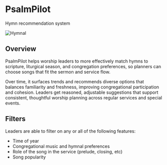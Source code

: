 PsalmPilot
==========

Hymn recommendation system

![Hymnal](https://upload.wikimedia.org/wikipedia/commons/thumb/9/92/Photographs_of_%C3%89glise_Saint-Thomas-d%27Aquin%2C_Qu%C3%A9bec%2C_Canada_02.jpg/330px-Photographs_of_%C3%89glise_Saint-Thomas-d%27Aquin%2C_Qu%C3%A9bec%2C_Canada_02.jpg)

Overview
--------

PsalmPilot helps worship leaders to more effectively  match hymns to scripture, liturgical season, and congregation preferences, so planners can choose songs that fit the sermon and service flow.

Over time, it surfaces trends and recommends diverse options that balances familiarity and freshness, improving congregational participation and cohesion. Leaders get reasoned, adjustable suggestions that support consistent, thoughtful worship planning across regular services and special events.

Filters
-------

Leaders are able to filter on any or all of the following features:

- Time of year
- Congregational music and hymnal preferences
- Role of the song in the service (prelude, closing, etc)
- Song popularity
